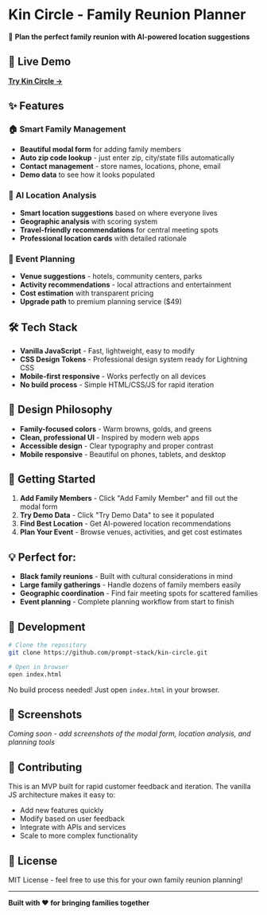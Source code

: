# Kin Circle - Family Reunion Planner

🎉 **Plan the perfect family reunion with AI-powered location suggestions**

## 🚀 Live Demo
**[Try Kin Circle →](https://prompt-stack.github.io/kin-circle/)**

## ✨ Features

### 🏠 **Smart Family Management**
- **Beautiful modal form** for adding family members
- **Auto zip code lookup** - just enter zip, city/state fills automatically
- **Contact management** - store names, locations, phone, email
- **Demo data** to see how it looks populated

### 🎯 **AI Location Analysis**
- **Smart location suggestions** based on where everyone lives
- **Geographic analysis** with scoring system
- **Travel-friendly recommendations** for central meeting spots
- **Professional location cards** with detailed rationale

### 📅 **Event Planning**
- **Venue suggestions** - hotels, community centers, parks
- **Activity recommendations** - local attractions and entertainment
- **Cost estimation** with transparent pricing
- **Upgrade path** to premium planning service ($49)

## 🛠️ **Tech Stack**

- **Vanilla JavaScript** - Fast, lightweight, easy to modify
- **CSS Design Tokens** - Professional design system ready for Lightning CSS
- **Mobile-first responsive** - Works perfectly on all devices
- **No build process** - Simple HTML/CSS/JS for rapid iteration

## 🎨 **Design Philosophy**

- **Family-focused colors** - Warm browns, golds, and greens
- **Clean, professional UI** - Inspired by modern web apps
- **Accessible design** - Clear typography and proper contrast
- **Mobile responsive** - Beautiful on phones, tablets, and desktop

## 🚀 **Getting Started**

1. **Add Family Members** - Click "Add Family Member" and fill out the modal form
2. **Try Demo Data** - Click "Try Demo Data" to see it populated
3. **Find Best Location** - Get AI-powered location recommendations
4. **Plan Your Event** - Browse venues, activities, and get cost estimates

## 💡 **Perfect for:**

- **Black family reunions** - Built with cultural considerations in mind
- **Large family gatherings** - Handle dozens of family members easily
- **Geographic coordination** - Find fair meeting spots for scattered families
- **Event planning** - Complete planning workflow from start to finish

## 🔧 **Development**

```bash
# Clone the repository
git clone https://github.com/prompt-stack/kin-circle.git

# Open in browser
open index.html
```

No build process needed! Just open `index.html` in your browser.

## 📱 **Screenshots**

*Coming soon - add screenshots of the modal form, location analysis, and planning tools*

## 🤝 **Contributing**

This is an MVP built for rapid customer feedback and iteration. The vanilla JS architecture makes it easy to:

- Add new features quickly
- Modify based on user feedback  
- Integrate with APIs and services
- Scale to more complex functionality

## 📄 **License**

MIT License - feel free to use this for your own family reunion planning!

---

**Built with ❤️ for bringing families together**